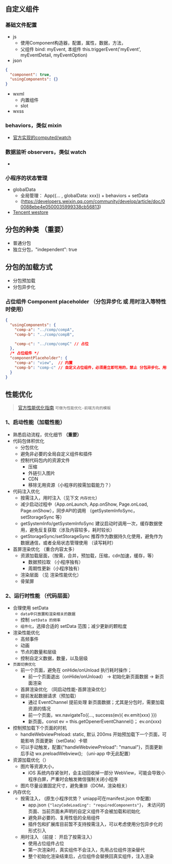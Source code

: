 ## 自定义组件
### 基础文件配置
+ js
  + 使用Component构造器，配置，属性，数据，方法，
  + 父组件 bind: myEvent, 本组件 this.triggerEvent('myEvent', myEventDetail, myEventOption)
+ json 
``` json
{
  "component": true,
  "usingComponents": {}
}
```
+ wxml 
  + 内置组件
  + slot
+ wxss

### behaviors，类似 mixin
+ [官方实现的computed/watch](https://github.com/wechat-miniprogram/computed)

### 数据监听 observers，类似 watch
+ 

  
### 小程序的状态管理
+ globalData 
  + 全局管理： App({... , globalData: xxx}) + behaviors + setData
  + (https://developers.weixin.qq.com/community/develop/article/doc/00088ebe4e0500035999338cb56813)
+ [Tencent westore](https://github.com/Tencent/westore)

## 分包的种类 **（重要）**
+ 普通分包
+ 独立分包，"independent": true

## 分包的加载方式
+ 分包预加载
+ 分包异步化

### 占位组件 Component  placeholder （分包异步化 或 用时注入等特性时使用）
``` json
{
  "usingComponents": {
    "comp-a": "../comp/compA",
    "comp-b": "../comp/compB",

    "comp-c": "../comp/compC" // 占位
  },
  /* 占位组件 */
  "componentPlaceholder": {
    "comp-a": "view",  // 内置
    "comp-b": "comp-c" // 自定义占位组件，必须是立即可用的，禁止 分包异步化、用时未注入
  }
}
```


## 性能优化
>[官方性能优化指南](https://developers.weixin.qq.com/miniprogram/dev/framework/performance/)
`可做为性能优化-前端方向的模板`
### 1、启动性能（加载性能）
+ 熟悉启动流程，优化细节 **（重要）**
+ 代码包体积优化
  + 分包优化
  + 避免非必要的全局自定义组件和插件
  + 控制代码包内的资源文件
    + 压缩
    + 外链引入图片
    + CDN
    + 移除无用资源（小程序的按需加载能力？）
+ 代码注入优化
  + 按需注入，用时注入（见下文 `内存优化`）
  + 减少启动过程中（App.onLaunch, App.onShow, Page.onLoad, Page.onShow），同步API的调用 （getSystemInfoSync， setStorageSync 等）
  +  getSystemInfo/getSystemInfoSync 建议启动时调用一次，缓存数据使用，避免反复获取（涉及内容较多，耗时较长）
  +  getStorageSync/setStorageSync 推荐作为数据持久化使用，避免作为数据通信，或者全局状态管理使用 （读写耗时）
+ 首屏渲染优化 （重合内容太多）
  + 资源加载层面，（按需，合并，预加载，压缩，cdn加速，缓存，等）
    + 数据预拉取 （小程序独有）
    + 周期性更新（小程序独有）
  + 渲染层面 （见 渲染性能优化）
  + 骨架屏

### 2、运行时性能 （代码层面）
+ 合理使用 setData
  + `data中只放置和渲染相关的数据`
  + 控制 `setData 的频率` 
  + `组件化`，选择合适的 setData 范围；减少更新的颗粒度
+ 渲染性能优化
  + 高频事件
  + 动画
  + 节点的数量和层级
  + 控制自定义数据，数量，以及层级
+ `页面切换优化`
  + 前一个页面，避免在 onHide/onUnload 执行耗时操作；
    + 前一个页面退出（onHide/onUnload） -> 初始化新页面数据 -> 新页面渲染
  + 首屏渲染优化 （同启动性能-首屏渲染优化）
  + 提前发起数据请求（预加载）
    + 通过 EventChannel 提前处理 新页面数据；尤其是分包时，需要加载资源的情况
    + 前一个页面，wx.navigateTo({..., success(ev){ ev.emit(xxx) }})
    + 新页面，const ev = this.getOpenerEventChannel()； ev.on(xxx)
+ 控制预加载下个页面的时机
  + handleWebviewPreload: static, 默认 200ms 开始预加载下一个页面，可能影响 页面更新（setData）卡顿
  + 可以手动触发，配置{"handleWebviewPreload": "manual"}，页面更新后手动 wx.preloadWebview(); （uni-app 中无此配置）
+ 资源加载优化（）
  + 图片等资源大小，
    + iOS 系统内存紧张时，会主动回收掉一部分 WebView，可能会导致小程序白屏，严重时会触发微信强制关闭小程序
  + 图片尽量设置固定尺寸，避免重排（DOM，渲染相关）
+ 内存优化
  + 按需注入， (原生小程序优势？ uniapp可在manifest.json 中配置)
    + app.json `{"lazyCodeLoading": "requiredComponents"}`， 未访问的页面、当前页面未声明的自定义组件不会被加载和初始化
    + 避免非必要的、复用性低的全局组件
    + 插件包和扩展库目前暂不支持按需注入，可以考虑使用分包异步化的形式引入
  + 用时注入 （前提： 开启了按需注入）
    + 使用占位组件占位
    + 第一次渲染时，真实组件不会注入，先用占位组件渲染替代
    + 整个初始化渲染结束后，占位组件会替换回真实组件，注入渲染